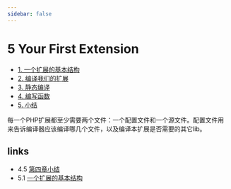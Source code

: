 ```yaml
---
sidebar: false
---
```


# 5 Your First Extension 

 * [1. 一个扩展的基本结构](5.1.md)
 * [2. 编译我们的扩展](5.2.md)
 * [3. 静态编译](5.3.md)
 * [4. 编写函数](5.4.md)
 * [5. 小结](5.5.md)

每一个PHP扩展都至少需要两个文件：一个配置文件和一个源文件。配置文件用来告诉编译器应该编译哪几个文件，以及编译本扩展是否需要的其它lib。


## links
   * 4.5 [第四章小结](<4.5.md>)
   * 5.1 [一个扩展的基本结构](<5.1.md>)

